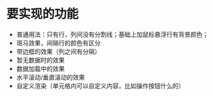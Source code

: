 # 要实现的功能
* 普通用法：只有行，列间没有分割线；基础上加鼠标悬浮行有背景颜色；
* 斑马效果，间隔行的颜色有区分
* 带边框的效果（列之间有分隔）
* 暂无数据时的效果
* 数据加载中的效果
* 水平滚动/垂直滚动的效果
* 自定义渲染（单元格内可以自定义内容，比如操作按钮什么的）